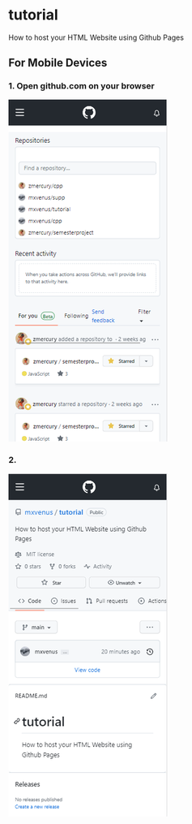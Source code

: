# tutorial

How to host your HTML Website using Github Pages

## For Mobile Devices

### 1. Open github.com on your browser
![Open Github](./images/01.png)

### 2. 
![Click on your Project Repository](./images/02.png)
